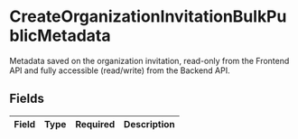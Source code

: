 # CreateOrganizationInvitationBulkPublicMetadata

Metadata saved on the organization invitation, read-only from the Frontend API and fully accessible (read/write) from the Backend API.


## Fields

| Field       | Type        | Required    | Description |
| ----------- | ----------- | ----------- | ----------- |